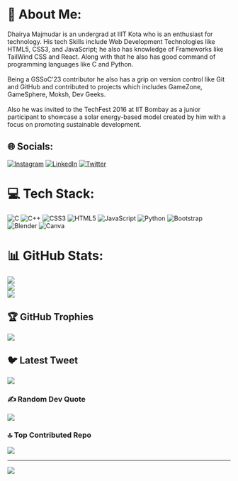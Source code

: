 # 💫 About Me:
Dhairya Majmudar is an undergrad at IIIT Kota who is an enthusiast for technology. His tech Skills include Web Development Technologies like HTML5, CSS3, and JavaScript; he also has knowledge of Frameworks like TailWind CSS and React. Along with that he also has good command of programming languages like C and Python.<br><br>Being a GSSoC’23 contributor he also has a grip on version control like Git and GitHub and contributed to projects which includes GameZone, GameSphere, Moksh, Dev Geeks.<br><br>Also he was invited to the TechFest 2016 at IIT Bombay as a junior participant to showcase a solar energy-based model created by him with a focus on promoting sustainable development.


## 🌐 Socials:
[![Instagram](https://img.shields.io/badge/Instagram-%23E4405F.svg?logo=Instagram&logoColor=white)](https://instagram.com/https://www.instagram.com/itz_dhairya_707/?igshid=ZDdkNTZiNTM%3D) [![LinkedIn](https://img.shields.io/badge/LinkedIn-%230077B5.svg?logo=linkedin&logoColor=white)](https://linkedin.com/in/https://www.linkedin.com/in/dhairya-majmudar/) [![Twitter](https://img.shields.io/badge/Twitter-%231DA1F2.svg?logo=Twitter&logoColor=white)](https://twitter.com/https://twitter.com/majmudar777) 

# 💻 Tech Stack:
![C](https://img.shields.io/badge/c-%2300599C.svg?style=for-the-badge&logo=c&logoColor=white) ![C++](https://img.shields.io/badge/c++-%2300599C.svg?style=for-the-badge&logo=c%2B%2B&logoColor=white) ![CSS3](https://img.shields.io/badge/css3-%231572B6.svg?style=for-the-badge&logo=css3&logoColor=white) ![HTML5](https://img.shields.io/badge/html5-%23E34F26.svg?style=for-the-badge&logo=html5&logoColor=white) ![JavaScript](https://img.shields.io/badge/javascript-%23323330.svg?style=for-the-badge&logo=javascript&logoColor=%23F7DF1E) ![Python](https://img.shields.io/badge/python-3670A0?style=for-the-badge&logo=python&logoColor=ffdd54) ![Bootstrap](https://img.shields.io/badge/bootstrap-%23563D7C.svg?style=for-the-badge&logo=bootstrap&logoColor=white) ![Blender](https://img.shields.io/badge/blender-%23F5792A.svg?style=for-the-badge&logo=blender&logoColor=white) ![Canva](https://img.shields.io/badge/Canva-%2300C4CC.svg?style=for-the-badge&logo=Canva&logoColor=white)
# 📊 GitHub Stats:
![](https://github-readme-stats.vercel.app/api?username=DhairyaMajmudar&theme=default&hide_border=false&include_all_commits=true&count_private=true)<br/>
![](https://github-readme-streak-stats.herokuapp.com/?user=DhairyaMajmudar&theme=default&hide_border=false)<br/>
![](https://github-readme-stats.vercel.app/api/top-langs/?username=DhairyaMajmudar&theme=default&hide_border=false&include_all_commits=true&count_private=true&layout=compact)

## 🏆 GitHub Trophies
![](https://github-profile-trophy.vercel.app/?username=DhairyaMajmudar&theme=radical&no-frame=false&no-bg=true&margin-w=4)

## 🐦 Latest Tweet
[![](https://gtce.itsvg.in/api?username=https://twitter.com/majmudar777)](https://github.com/VishwaGauravIn/github-twitter-card-embed)

### ✍️ Random Dev Quote
![](https://quotes-github-readme.vercel.app/api?type=vetical&theme=light)

### 🔝 Top Contributed Repo
![](https://github-contributor-stats.vercel.app/api?username=DhairyaMajmudar&limit=5&theme=flat&combine_all_yearly_contributions=true)

---
[![](https://visitcount.itsvg.in/api?id=DhairyaMajmudar&icon=0&color=0)](https://visitcount.itsvg.in)

<!-- Proudly created with GPRM ( https://gprm.itsvg.in ) -->

